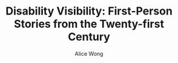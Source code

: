 ---
title: "Disability Visibility: First-Person Stories from the Twenty-first Century"
author: "Alice  Wong"
isbn: "1984899422"
isbn13: "9781984899422"
rating: "0"
publisher: "Vintage "
pages: "309"
publishYear: "2020"
read: ""
goodreads_id: "51456746"
---
